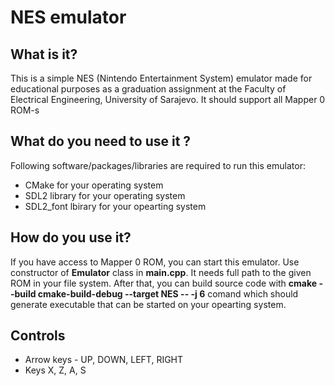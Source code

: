 # NES emulator

## What is it?

This is a simple NES (Nintendo Entertainment System) emulator made for educational purposes as a graduation assignment at the Faculty of Electrical Engineering, University of Sarajevo. It should support all Mapper 0 ROM-s

## What do you need to use it ?

Following software/packages/libraries are required to run this emulator:
* CMake for your operating system
* SDL2 library for your operating system
* SDL2_font lbirary for your opearting system

## How do you use it? 

If you have access to Mapper 0 ROM, you can start this emulator. Use constructor of __Emulator__ class in __main.cpp__. It needs full path to the given ROM in your file system. After that, you can build source code with __cmake --build cmake-build-debug --target NES -- -j 6__ comand which should generate executable that can be started on your opearting system.

## Controls

* Arrow keys - UP, DOWN, LEFT, RIGHT
* Keys X, Z, A, S

